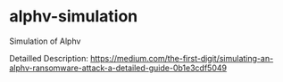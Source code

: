 # alphv-simulation
Simulation of Alphv

Detailled Description:
https://medium.com/the-first-digit/simulating-an-alphv-ransomware-attack-a-detailed-guide-0b1e3cdf5049
